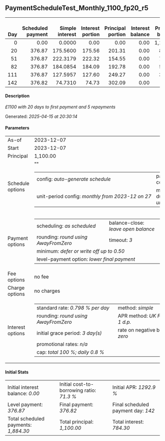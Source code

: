 <h2>PaymentScheduleTest_Monthly_1100_fp20_r5</h2>
<table>
    <thead style="vertical-align: bottom;">
        <th style="text-align: right;">Day</th>
        <th style="text-align: right;">Scheduled payment</th>
        <th style="text-align: right;">Simple interest</th>
        <th style="text-align: right;">Interest portion</th>
        <th style="text-align: right;">Principal portion</th>
        <th style="text-align: right;">Interest balance</th>
        <th style="text-align: right;">Principal balance</th>
        <th style="text-align: right;">Total simple interest</th>
        <th style="text-align: right;">Total interest</th>
        <th style="text-align: right;">Total principal</th>
    </thead>
    <tr style="text-align: right;">
        <td class="ci00">0</td>
        <td class="ci01" style="white-space: nowrap;">0.00</td>
        <td class="ci02">0.0000</td>
        <td class="ci03">0.00</td>
        <td class="ci04">0.00</td>
        <td class="ci05">0.00</td>
        <td class="ci06">1,100.00</td>
        <td class="ci07">0.0000</td>
        <td class="ci08">0.00</td>
        <td class="ci09">0.00</td>
    </tr>
    <tr style="text-align: right;">
        <td class="ci00">20</td>
        <td class="ci01" style="white-space: nowrap;">376.87</td>
        <td class="ci02">175.5600</td>
        <td class="ci03">175.56</td>
        <td class="ci04">201.31</td>
        <td class="ci05">0.00</td>
        <td class="ci06">898.69</td>
        <td class="ci07">175.5600</td>
        <td class="ci08">175.56</td>
        <td class="ci09">201.31</td>
    </tr>
    <tr style="text-align: right;">
        <td class="ci00">51</td>
        <td class="ci01" style="white-space: nowrap;">376.87</td>
        <td class="ci02">222.3179</td>
        <td class="ci03">222.32</td>
        <td class="ci04">154.55</td>
        <td class="ci05">0.00</td>
        <td class="ci06">744.14</td>
        <td class="ci07">397.8779</td>
        <td class="ci08">397.88</td>
        <td class="ci09">355.86</td>
    </tr>
    <tr style="text-align: right;">
        <td class="ci00">82</td>
        <td class="ci01" style="white-space: nowrap;">376.87</td>
        <td class="ci02">184.0854</td>
        <td class="ci03">184.09</td>
        <td class="ci04">192.78</td>
        <td class="ci05">0.00</td>
        <td class="ci06">551.36</td>
        <td class="ci07">581.9633</td>
        <td class="ci08">581.97</td>
        <td class="ci09">548.64</td>
    </tr>
    <tr style="text-align: right;">
        <td class="ci00">111</td>
        <td class="ci01" style="white-space: nowrap;">376.87</td>
        <td class="ci02">127.5957</td>
        <td class="ci03">127.60</td>
        <td class="ci04">249.27</td>
        <td class="ci05">0.00</td>
        <td class="ci06">302.09</td>
        <td class="ci07">709.5590</td>
        <td class="ci08">709.57</td>
        <td class="ci09">797.91</td>
    </tr>
    <tr style="text-align: right;">
        <td class="ci00">142</td>
        <td class="ci01" style="white-space: nowrap;">376.82</td>
        <td class="ci02">74.7310</td>
        <td class="ci03">74.73</td>
        <td class="ci04">302.09</td>
        <td class="ci05">0.00</td>
        <td class="ci06">0.00</td>
        <td class="ci07">784.2900</td>
        <td class="ci08">784.30</td>
        <td class="ci09">1,100.00</td>
    </tr>
</table>
<h4>Description</h4>
<p><i>£1100 with 20 days to first payment and 5 repayments</i></p>
<p>Generated: <i>2025-04-15 at 20:30:14</i></p>
<h4>Parameters</h4>
<table>
    <tr>
        <td>As-of</td>
        <td>2023-12-07</td>
    </tr>
    <tr>
        <td>Start</td>
        <td>2023-12-07</td>
    </tr>
    <tr>
        <td>Principal</td>
        <td>1,100.00</td>
    </tr>
    <tr>
        <td>Schedule options</td>
        <td>
            <table>
                <tr>
                    <td>config: <i>auto-generate schedule</i></td>
                    <td>payment count: <i>5</i></td>
                </tr>
                <tr>
                    <td style="white-space: nowrap;">unit-period config: <i>monthly from 2023-12 on 27</i></td>""
                    <td>max duration: <i>unlimited</i></td>
                </tr>
            </table>
        </td>
    </tr>
    <tr>
        <td>Payment options</td>
        <td>
            <table>
                <tr>
                    <td>scheduling: <i>as scheduled</i></td>
                    <td>balance-close: <i>leave&nbsp;open&nbsp;balance</i></td>
                </tr>
                <tr>
                    <td>rounding: <i>round using AwayFromZero</i></td>
                    <td>timeout: <i>3</i></td>
                </tr>
                <tr>
                    <td colspan='2'>minimum: <i>defer&nbsp;or&nbsp;write&nbsp;off&nbsp;up&nbsp;to&nbsp;0.50</i></td>
                </tr>
                <tr>
                    <td colspan='2'>level-payment option: <i>lower&nbsp;final&nbsp;payment</i></td>
                </tr>
            </table>
        </td>
    </tr>
    <tr>
        <td>Fee options</td>
        <td>no fee
        </td>
    </tr>
    <tr>
        <td>Charge options</td>
        <td>no charges
        </td>
    </tr>
    <tr>
        <td>Interest options</td>
        <td>
            <table>
                <tr>
                    <td>standard rate: <i>0.798 % per day</i></td>
                    <td>method: <i>simple</i></td>
                </tr>
                <tr>
                    <td>rounding: <i>round using AwayFromZero</i></td>
                    <td>APR method: <i>UK FCA to 1 d.p.</i></td>
                </tr>
                <tr>
                    <td>initial grace period: <i>3 day(s)</i></td>
                    <td>rate on negative balance: <i>zero</i></td>
                </tr>
                <tr>
                    <td colspan="2">promotional rates: <i><i>n/a</i></i></td>
                </tr>
                <tr>
                    <td colspan="2">cap: <i>total 100 %; daily 0.8 %</td>
                </tr>
            </table>
        </td>
    </tr>
</table>
<h4>Initial Stats</h4>
<table>
    <tr>
        <td>Initial interest balance: <i>0.00</i></td>
        <td>Initial cost-to-borrowing ratio: <i>71.3 %</i></td>
        <td>Initial APR: <i>1292.9 %</i></td>
    </tr>
    <tr>
        <td>Level payment: <i>376.87</i></td>
        <td>Final payment: <i>376.82</i></td>
        <td>Final scheduled payment day: <i>142</i></td>
    </tr>
    <tr>
        <td>Total scheduled payments: <i>1,884.30</i></td>
        <td>Total principal: <i>1,100.00</i></td>
        <td>Total interest: <i>784.30</i></td>
    </tr>
</table>
